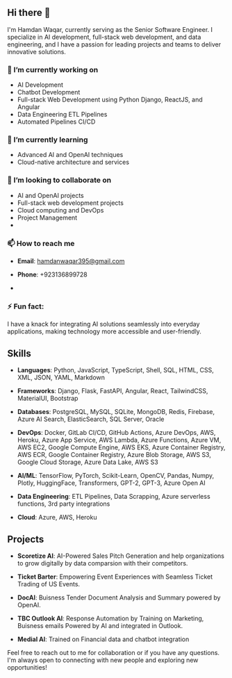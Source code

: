 ## Hi there 👋

I'm Hamdan Waqar, currently serving as the Senior Software Engineer. I specialize in AI development, full-stack web development, and data engineering, and I have a passion for leading projects and teams to deliver innovative solutions.

### 🔭 I’m currently working on
- AI Development
- Chatbot Development
- Full-stack Web Development using Python Django, ReactJS, and Angular
- Data Engineering ETL Pipelines
- Automated Pipelines CI/CD

### 🌱 I’m currently learning
- Advanced AI and OpenAI techniques
- Cloud-native architecture and services

### 👯 I’m looking to collaborate on
- AI and OpenAI projects
- Full-stack web development projects
- Cloud computing and DevOps
- Project Management
- 
### 📫 How to reach me
- **Email**: hamdanwaqar395@gmail.com
- **Phone**: +923136899728

- 
### ⚡ Fun fact: 
I have a knack for integrating AI solutions seamlessly into everyday applications, making technology more accessible and user-friendly.

## Skills
- **Languages**: Python, JavaScript, TypeScript, Shell, SQL, HTML, CSS, XML, JSON, YAML, Markdown

- **Frameworks**: Django, Flask, FastAPI, Angular, React, TailwindCSS, MaterialUI, Bootstrap

- **Databases**: PostgreSQL, MySQL, SQLite, MongoDB, Redis, Firebase, Azure AI Search, ElasticSearch, SQL Server, Oracle

- **DevOps**: Docker, GitLab CI/CD, GitHub Actions, Azure DevOps, AWS, Heroku, Azure App Service, AWS Lambda, Azure Functions, Azure VM, AWS EC2, Google Compute Engine, AWS EKS, Azure Container Registry, AWS ECR, Google Container Registry, Azure Blob Storage, AWS S3, Google Cloud Storage, Azure Data Lake, AWS S3

- **AI/ML**: TensorFlow, PyTorch, Scikit-Learn, OpenCV, Pandas, Numpy, Plotly, HuggingFace, Transformers, GPT-2, GPT-3, Azure Open AI

- **Data Engineering**: ETL Pipelines, Data Scrapping, Azure serverless functions, 3rd party integrations

- **Cloud**: Azure, AWS, Heroku

## Projects

- **Scoretize AI**: AI-Powered Sales Pitch Generation and help organizations to grow digitally by data comparsion with their competitors.

- **Ticket Barter**: Empowering Event Experiences with Seamless Ticket Trading of US Events.

- **DocAI**: Buisness Tender Document Analysis and Summary powered by OpenAI.

- **TBC Outlook AI**: Response Automation by Training on Marketing, Buisness emails Powered by AI and integrated in Outlook.

- **Medial AI**: Trained on Financial data and chatbot integration

Feel free to reach out to me for collaboration or if you have any questions. I'm always open to connecting with new people and exploring new opportunities!
